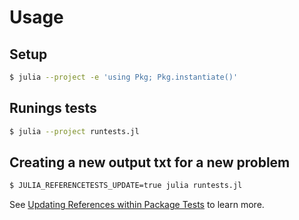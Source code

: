 # Usage

## Setup

```sh
$ julia --project -e 'using Pkg; Pkg.instantiate()'
```

## Runings tests

```sh
$ julia --project runtests.jl
```

## Creating a new output txt for a new problem

```sh
$ JULIA_REFERENCETESTS_UPDATE=true julia runtests.jl
```

See [Updating References within Package Tests](https://github.com/JuliaTesting/ReferenceTests.jl?tab=readme-ov-file#updating-references-within-package-tests) to learn more.